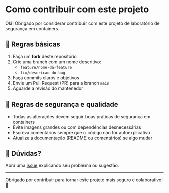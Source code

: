 # Como contribuir com este projeto

Olá! Obrigado por considerar contribuir com este projeto de laboratório de segurança em containers.

## 📌 Regras básicas

1. Faça um **fork** deste repositório
2. Crie uma branch com um nome descritivo:
   - `feature/nome-da-feature`
   - `fix/descricao-do-bug`
3. Faça commits claros e objetivos
4. Envie um Pull Request (PR) para a branch `main`
5. Aguarde a revisão do mantenedor

## 🔐 Regras de segurança e qualidade

- Todas as alterações devem seguir boas práticas de segurança em containers
- Evite imagens grandes ou com dependências desnecessárias
- Escreva comentários sempre que o código não for autoexplicativo
- Atualize a documentação (README ou comentários) se algo mudar

## 💬 Dúvidas?

Abra uma [issue](https://github.com/maicomoreira/docker-security-lab/issues) explicando seu problema ou sugestão.

---

Obrigado por contribuir para tornar este projeto mais seguro e colaborativo! 🚀
